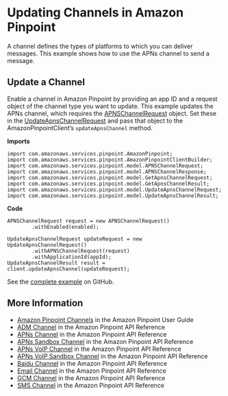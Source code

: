 # Updating Channels in Amazon Pinpoint<a name="examples-pinpoint-update-channel"></a>

A channel defines the types of platforms to which you can deliver messages\. This example shows how to use the APNs channel to send a message\.

## Update a Channel<a name="update-a-channel"></a>

Enable a channel in Amazon Pinpoint by providing an app ID and a request object of the channel type you want to update\. This example updates the APNs channel, which requires the [APNSChannelRequest](https://docs.aws.amazon.com/sdk-for-java/v1/reference/com/amazonaws/services/pinpoint/model/APNSChannelRequest.html) object\. Set these in the [UpdateApnsChannelRequest](https://docs.aws.amazon.com/sdk-for-java/v1/reference/com/amazonaws/services/pinpoint/model/UpdateApnsChannelRequest.html) and pass that object to the AmazonPinpointClient’s `updateApnsChannel` method\.

 **Imports** 

```
import com.amazonaws.services.pinpoint.AmazonPinpoint;
import com.amazonaws.services.pinpoint.AmazonPinpointClientBuilder;
import com.amazonaws.services.pinpoint.model.APNSChannelRequest;
import com.amazonaws.services.pinpoint.model.APNSChannelResponse;
import com.amazonaws.services.pinpoint.model.GetApnsChannelRequest;
import com.amazonaws.services.pinpoint.model.GetApnsChannelResult;
import com.amazonaws.services.pinpoint.model.UpdateApnsChannelRequest;
import com.amazonaws.services.pinpoint.model.UpdateApnsChannelResult;
```

 **Code** 

```
APNSChannelRequest request = new APNSChannelRequest()
		.withEnabled(enabled);

UpdateApnsChannelRequest updateRequest = new UpdateApnsChannelRequest()
		.withAPNSChannelRequest(request)
		.withApplicationId(appId);
UpdateApnsChannelResult result = client.updateApnsChannel(updateRequest);
```

See the [complete example](https://github.com/awsdocs/aws-doc-sdk-examples/blob/master/java/example_code/pinpoint/src/main/java/com/example/pinpoint/UpdateChannel.java) on GitHub\.

## More Information<a name="more-information"></a>
+  [Amazon Pinpoint Channels](https://docs.aws.amazon.com/pinpoint/latest/userguide/channels.html) in the Amazon Pinpoint User Guide
+  [ADM Channel](http://docs.aws.amazon.com/pinpoint/latest/apireference/rest-api-adm-channel.html) in the Amazon Pinpoint API Reference
+  [APNs Channel](http://docs.aws.amazon.com/pinpoint/latest/apireference/rest-api-apns-channel.html) in the Amazon Pinpoint API Reference
+  [APNs Sandbox Channel](http://docs.aws.amazon.com/pinpoint/latest/apireference/rest-api-apns-sandbox-channel.html) in the Amazon Pinpoint API Reference
+  [APNs VoIP Channel](http://docs.aws.amazon.com/pinpoint/latest/apireference/rest-api-apns-voip-channel.html) in the Amazon Pinpoint API Reference
+  [APNs VoIP Sandbox Channel](http://docs.aws.amazon.com/pinpoint/latest/apireference/rest-api-apns-voip-sandbox-channel.html) in the Amazon Pinpoint API Reference
+  [Baidu Channel](http://docs.aws.amazon.com/pinpoint/latest/apireference/rest-api-baidu-channel.html) in the Amazon Pinpoint API Reference
+  [Email Channel](http://docs.aws.amazon.com/pinpoint/latest/apireference/rest-api-email-channel.html) in the Amazon Pinpoint API Reference
+  [GCM Channel](http://docs.aws.amazon.com/pinpoint/latest/apireference/rest-api-gcm-channel.html) in the Amazon Pinpoint API Reference
+  [SMS Channel](http://docs.aws.amazon.com/pinpoint/latest/apireference/rest-api-sms-channel.html) in the Amazon Pinpoint API Reference